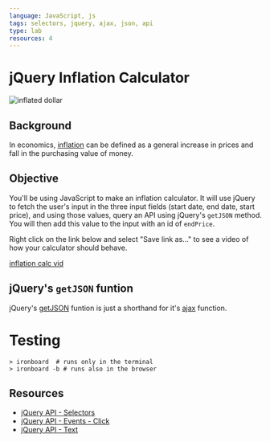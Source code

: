 ```yaml
---
language: JavaScript, js
tags: selectors, jquery, ajax, json, api
type: lab
resources: 4
---
```


# jQuery Inflation Calculator

![inflated dollar](https://s3-us-west-2.amazonaws.com/web-dev-readme-photos/js/inflation.jpg)

## Background

In economics, [inflation](http://en.wikipedia.org/wiki/Inflation) can be defined as a general increase in prices and fall in the purchasing value of money.

## Objective

You'll be using JavaScript to make an inflation calculator. It will use jQuery to fetch the user's input in the three input fields (start date, end date, start price), and using those values, query an API using jQuery's `getJSON` method. You will then add this value to the input with an id of `endPrice`.

Right click on the link below and select "Save link as..." to see a video of how your calculator should behave.

[inflation calc vid](https://s3-us-west-2.amazonaws.com/web-dev-readme-photos/js/inflation-calc.mp4)

## jQuery's `getJSON` funtion

jQuery's [getJSON](http://api.jquery.com/jquery.getjson/) funtion is just a shorthand for it's [ajax](http://api.jquery.com/jquery.ajax/) function.



# Testing

```
> ironboard  # runs only in the terminal
> ironboard -b # runs also in the browser
```

## Resources

* [jQuery API - Selectors](http://api.jquery.com/category/selectors/)
* [jQuery API - Events - Click](http://api.jquery.com/click/)
* [jQuery API - Text](http://api.jquery.com/text/)


